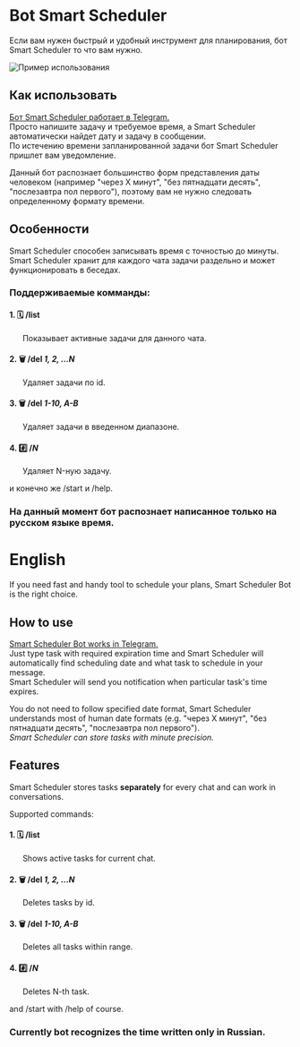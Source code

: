 # Bot Smart Scheduler
Если вам нужен быстрый и удобный инструмент для планирования, бот Smart Scheduler то что вам нужно.  
  
![Пример использования](https://raw.githubusercontent.com/alordash/BotSmartScheduler/master/UsageExample.png)  
## Как использовать
[Бот Smart Scheduler работает в Telegram.](https://t.me/SmartScheduler_bot)  
Просто напишите задачу и требуемое время, а Smart Scheduler автоматически найдет дату и задачу в сообщении.  
По истечению времени запланированной задачи бот Smart Scheduler пришлет вам уведомление.  
  
Данный бот распознает большинство форм представления даты человеком (например "через X минут", "без пятнадцати десять", "послезавтра пол первого"), поэтому вам не нужно следовать определенному формату времени.  
## Особенности
Smart Scheduler способен записывать время с точностью до минуты.  
Smart Scheduler хранит для каждого чата задачи раздельно и может функционировать в беседах.   
  
### Поддерживаемые комманды:  
#### 1. 🗓 <b>/list</b>  
&nbsp;&nbsp;&nbsp;&nbsp;&nbsp;&nbsp;Показывает активные задачи для данного чата.  
  
#### 2. 🗑 <b>/del</b> <i>1, 2, ...N</i>  
&nbsp;&nbsp;&nbsp;&nbsp;&nbsp;&nbsp;Удаляет задачи по id.  
  
#### 3. 🗑 <b>/del</b> <i>1-10, A-B</i>  
&nbsp;&nbsp;&nbsp;&nbsp;&nbsp;&nbsp;Удаляет задачи в введенном диапазоне.  
  
#### 4. #️⃣  <b>/<i>N</b></i>  
&nbsp;&nbsp;&nbsp;&nbsp;&nbsp;&nbsp;Удаляет N-ную задачу.  
  
и конечно же /start и /help.  
  
### На данный момент бот распознает написанное только на русском языке время.
# English
If you need fast and handy tool to schedule your plans, Smart Scheduler Bot is the right choice.  
## How to use
[Smart Scheduler Bot works in Telegram.](https://t.me/SmartScheduler_bot)  
Just type task with required expiration time and Smart Scheduler will automatically find scheduling date and what task to schedule in your message.  
Smart Scheduler will send you notification when particular task's time expires.  
  
You do not need to follow specified date format, Smart Scheduler understands most of human date formats (e.g. "через X минут", "без пятнадцати десять", "послезавтра пол первого").  
<i>Smart Scheduler can store tasks with minute precision.</i>  
## Features
Smart Scheduler stores tasks <b>separately</b> for every chat and can work in conversations.  
  
Supported commands:  
#### 1. 🗓 <b>/list</b>  
&nbsp;&nbsp;&nbsp;&nbsp;&nbsp;&nbsp;Shows active tasks for current chat.  
  
#### 2. 🗑 <b>/del</b> <i>1, 2, ...N</i>  
&nbsp;&nbsp;&nbsp;&nbsp;&nbsp;&nbsp;Deletes tasks by id.  
  
#### 3. 🗑 <b>/del</b> <i>1-10, A-B</i>  
&nbsp;&nbsp;&nbsp;&nbsp;&nbsp;&nbsp;Deletes all tasks within range.  
  
#### 4. #️⃣  <b>/<i>N</b></i>  
&nbsp;&nbsp;&nbsp;&nbsp;&nbsp;&nbsp;Deletes N-th task.  
  
and /start with /help of course.  
  
### Currently bot recognizes the time written only in Russian.
